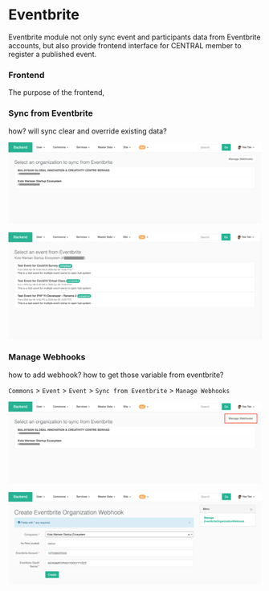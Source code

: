 # Eventbrite

Eventbrite module not only sync event and participants data from Eventbrite accounts, but also provide frontend interface for CENTRAL member to register a published event.

### Frontend

The purpose of the frontend, 

### Sync from Eventbrite

how? will sync clear and override existing data?

![Select an organization where its Eventbrite webhook is registered](../../.gitbook/assets/screenshot-2021-02-09-at-11.18.30-am.png)

![Select an event to sync](../../.gitbook/assets/screenshot-2021-02-09-at-11.18.50-am.png)

### Manage Webhooks

how to add webhook? how to get those variable from eventbrite?

`Commons` &gt; `Event` &gt; `Event` &gt; `Sync from Eventbrite` &gt; `Manage Webhooks`

![Click Manage Webhooks](../../.gitbook/assets/screenshot-2021-02-09-at-11.18.30-am%20%281%29.png)

![Click \`Create Webhook\` to create a webhook for a specific organization](../../.gitbook/assets/screenshot-2021-02-09-at-11.14.48-am.png)



